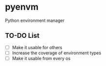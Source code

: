 # pyenvm
Python environment manager

## TO-DO List
- [ ] Make it usable for others
- [ ] Increase the coverage of environment types
- [ ] Make it usable from every os
